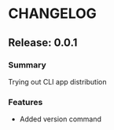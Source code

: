 # CHANGELOG
## Release: 0.0.1

### Summary
Trying out CLI app distribution

### Features
* Added version command
